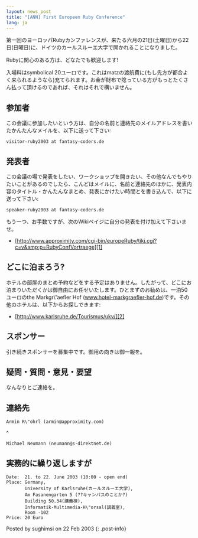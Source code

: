 ```yaml
---
layout: news_post
title: "[ANN] First Europeen Ruby Conference"
lang: ja
---
```


第一回のヨーロッパRubyカンファレンスが、来たる六月の21日(土曜日)から22日(日曜日)に、ドイツのカールスルーエ大学で開かれることになりました。

Rubyに関心のある方は、どなたでも歓迎します!

入場料はsymbolical
20ユーロです。これはmatzの渡航費に(もし先方が都合よく来られるようなら)充てられます。お金が財布で唸っている方がもっとたくさん払って頂けるのであれば、それはそれで構いません。

## 参加者

この会議に参加したいという方は、自分の名前と連絡先のメイルアドレスを書いたかんたんなメイルを、以下に送って下さい:

    visitor-ruby2003 at fantasy-coders.de

## 発表者

この会議の場で発表をしたい、ワークショップを開きたい、その他なんでもやりたいことがあるのでしたら、こんどはメイルに、名前と連絡先のほかに、発表内容のタイトル・かんたんなまとめ、発表にかけたい時間とを書き込んで、以下に送って下さい:

    speaker-ruby2003 at fantasy-coders.de

もう一つ、お手数ですが、次のWikiペイジに自分の発表を付け加えて下さいませ。

* [http://www.approximity.com/cgi-bin/europeRuby/tiki.cgi?c=v&amp;p=RubyConfVortraege][1]

## どこに泊まろう?

ホテルの部屋のまとめ予約などをする予定はありません。したがって、どこにお泊まりいただくかは御自由にお任せいたします。ひとまずのお勧めは、一泊50ユーロのthe
Markgr\\”aefler Hof
(www.hotel-markgraefler-hof.de)です。その他のホテルは、以下からお探しできます:

* [http://www.karlsruhe.de/Tourismus/ukv/][2]

## スポンサー

引き続きスポンサーを募集中です。御用の向きは御一報を。

## 疑問・質問・意見・要望

なんなりとご連絡を。

## 連絡先

    Armin R\"ohrl (armin@approximity.com)
^

    Michael Neumann (neumann@s-direktnet.de)

## 実務的に繰り返しますが

    Date:  21. to 22. June 2003 (10:00 - open end)
    Place: Germany,
           University of Karlsruhe(カールスルーエ大学),
           Am Fasanengarten 5 (??キャンパスのことか?)
           Building 50.34(講義棟),
           Informatik-Multimedia-H\"orsal(講義室),
           Room -102
    Price: 20 Euro

Posted by sughimsi on 22 Feb 2003
{: .post-info}



[1]: http://www.approximity.com/cgi-bin/europeRuby/tiki.cgi?c=v&amp;p=RubyConfVortraege 
[2]: http://www.karlsruhe.de/Tourismus/ukv/ 
